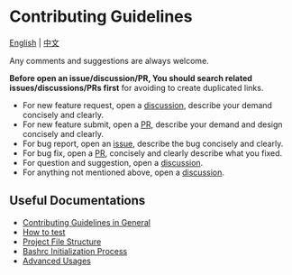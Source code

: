 # Contributing Guidelines

[English](./CONTRIBUTING.md) | [中文](./CONTRIBUTING.zh.md)

Any comments and suggestions are always welcome.

**Before open an issue/discussion/PR, You should search related issues/discussions/PRs first** for avoiding to create duplicated links.

- For new feature request, open a [discussion][], describe your demand concisely and clearly.
- For new feature submit, open a [PR][], describe your demand and design concisely and clearly.
- For bug report, open an [issue][], describe the bug concisely and clearly.
- For bug fix, open a [PR][], concisely and clearly describe what you fixed.
- For question and suggestion, open a [discussion][].
- For anything not mentioned above, open a [discussion][].

## Useful Documentations

- [Contributing Guidelines in General](https://gcg.adoyle.me/CONTRIBUTING/)
- [How to test](./develop/test.md)
- [Project File Structure](./develop/project-structure.md)
- [Bashrc Initialization Process](./develop/entry.md)
- [Advanced Usages](./advanced-usage/README.md)


<!-- links -->

[issue]: https://github.com/one-bash/one.bash/issues
[discussion]: https://github.com/one-bash/one.bash/discussions
[PR]: https://github.com/one-bash/one.bash/pulls
